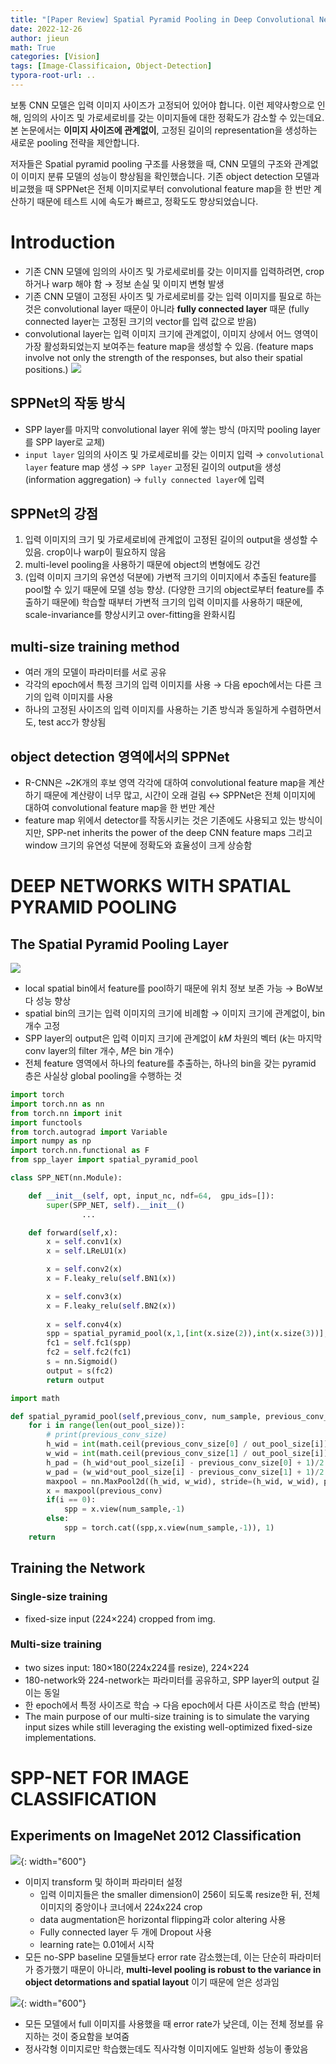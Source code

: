 ```yaml
---
title: "[Paper Review] Spatial Pyramid Pooling in Deep Convolutional Networks for Visual Recognition"
date: 2022-12-26
author: jieun
math: True
categories: [Vision]
tags: [Image-Classificaion, Object-Detection]
typora-root-url: ..
---
```


보통 CNN 모델은 입력 이미지 사이즈가 고정되어 있어야 합니다. 이런 제약사항으로 인해, 임의의 사이즈 및 가로세로비를 갖는 이미지들에 대한 정확도가 감소할 수 있는데요. 본 논문에서는 **이미지 사이즈에 관계없이**, 고정된 길이의 representation을 생성하는 새로운 pooling 전략을 제안합니다.

저자들은 Spatial pyramid pooling 구조를 사용했을 때, CNN 모델의 구조와 관계없이 이미지 분류 모델의 성능이 향상됨을 확인했습니다. 기존 object detection 모델과 비교했을 때 SPPNet은 전체 이미지로부터 convolutional feature map을 한 번만 계산하기 때문에 테스트 시에 속도가 빠르고, 정확도도 향상되었습니다.



# Introduction

- 기존 CNN 모델에 임의의 사이즈 및 가로세로비를 갖는 이미지를 입력하려면, crop하거나 warp 해야 함 → 정보 손실 및 이미지 변형 발생
- 기존 CNN 모델이 고정된 사이즈 및 가로세로비를 갖는 입력 이미지를 필요로 하는 것은 convolutional layer 때문이 아니라 **fully connected layer** 때문 (fully connected layer는 고정된 크기의 vector를 입력 값으로 받음)
- convolutional layer는 입력 이미지 크기에 관계없이, 이미지 상에서 어느 영역이 가장 활성화되었는지 보여주는 feature map을 생성할 수 있음. (feature maps involve not only the strength of the responses, but also their spatial positions.)
![](/assets/img/sppnet/img1.jpg)

## SPPNet의 작동 방식
- SPP layer를 마지막 convolutional layer 위에 쌓는 방식 (마지막 pooling layer를 SPP layer로 교체)
- `input layer` 임의의 사이즈 및 가로세로비를 갖는 이미지 입력 → `convolutional layer` feature map 생성 → `SPP layer` 고정된 길이의 output을 생성(information aggregation) → `fully connected layer`에 입력

## SPPNet의 강점
1. 입력 이미지의 크기 및 가로세로비에 관계없이 고정된 길이의 output을 생성할 수 있음. crop이나 warp이 필요하지 않음
2. multi-level pooling을 사용하기 때문에 object의 변형에도 강건
3. (입력 이미지 크기의 유연성 덕분에) 가변적 크기의 이미지에서 추출된 feature를 pool할 수 있기 때문에 모델 성능 향상. (다양한 크기의 object로부터 feature를 추출하기 때문에) 학습할 때부터 가변적 크기의 입력 이미지를 사용하기 때문에, scale-invariance를 향상시키고 over-fitting을 완화시킴

## multi-size training method
- 여러 개의 모델이 파라미터를 서로 공유
- 각각의 epoch에서 특정 크기의 입력 이미지를 사용 → 다음 epoch에서는 다른 크기의 입력 이미지를 사용
- 하나의 고정된 사이즈의 입력 이미지를 사용하는 기존 방식과 동일하게 수렴하면서도, test acc가 향상됨

## object detection 영역에서의 SPPNet
- R-CNN은 ~2K개의 후보 영역 각각에 대하여 convolutional feature map을 계산하기 때문에 계산량이 너무 많고, 시간이 오래 걸림 ↔ SPPNet은 전체 이미지에 대하여 convolutional feature map을 한 번만 계산
- feature map 위에서 detector를 작동시키는 것은 기존에도 사용되고 있는 방식이지만, SPP-net inherits the power of the deep CNN feature maps 그리고 window 크기의 유연성 덕분에 정확도와 효율성이 크게 상승함



# DEEP NETWORKS WITH SPATIAL PYRAMID POOLING

## The Spatial Pyramid Pooling Layer
![](/assets/img/sppnet/img2.jpg)
- local spatial bin에서 feature를 pool하기 때문에 위치 정보 보존 가능 → BoW보다 성능 향상
- spatial bin의 크기는 입력 이미지의 크기에 비례함 → 이미지 크기에 관계없이, bin 개수 고정
- SPP layer의 output은 입력 이미지 크기에 관계없이 $kM$ 차원의 벡터 ($k$는 마지막 conv layer의 filter 개수, $M$은 bin 개수)
- 전체 feature 영역에서 하나의 feature를 추출하는, 하나의 bin을 갖는 pyramid 층은 사실상 global pooling을 수행하는 것


```python
import torch
import torch.nn as nn
from torch.nn import init
import functools
from torch.autograd import Variable
import numpy as np
import torch.nn.functional as F
from spp_layer import spatial_pyramid_pool

class SPP_NET(nn.Module):

    def __init__(self, opt, input_nc, ndf=64,  gpu_ids=[]):
        super(SPP_NET, self).__init__()
				...

    def forward(self,x):
        x = self.conv1(x)
        x = self.LReLU1(x)

        x = self.conv2(x)
        x = F.leaky_relu(self.BN1(x))

        x = self.conv3(x)
        x = F.leaky_relu(self.BN2(x))
        
        x = self.conv4(x)
        spp = spatial_pyramid_pool(x,1,[int(x.size(2)),int(x.size(3))],self.output_num)
        fc1 = self.fc1(spp)
        fc2 = self.fc2(fc1)
        s = nn.Sigmoid()
        output = s(fc2)
        return output
```
```python
import math

def spatial_pyramid_pool(self,previous_conv, num_sample, previous_conv_size, out_pool_size):
    for i in range(len(out_pool_size)):
        # print(previous_conv_size)
        h_wid = int(math.ceil(previous_conv_size[0] / out_pool_size[i]))
        w_wid = int(math.ceil(previous_conv_size[1] / out_pool_size[i]))
        h_pad = (h_wid*out_pool_size[i] - previous_conv_size[0] + 1)/2
        w_pad = (w_wid*out_pool_size[i] - previous_conv_size[1] + 1)/2
        maxpool = nn.MaxPool2d((h_wid, w_wid), stride=(h_wid, w_wid), padding=(h_pad, w_pad))
        x = maxpool(previous_conv)
        if(i == 0):
            spp = x.view(num_sample,-1)
        else:
            spp = torch.cat((spp,x.view(num_sample,-1)), 1)
    return
```


## Training the Network
### Single-size training
- fixed-size input (224×224) cropped from img.

### Multi-size training
- two sizes input: 180×180(224x224를 resize), 224×224
- 180-network와 224-network는 파라미터를 공유하고, SPP layer의 output 길이는 동일
- 한 epoch에서 특정 사이즈로 학습 → 다음 epoch에서 다른 사이즈로 학습 (반복)
- The main purpose of our multi-size training is to simulate the varying input sizes while still leveraging the existing well-optimized fixed-size implementations.



# SPP-NET FOR IMAGE CLASSIFICATION

## Experiments on ImageNet 2012 Classification
![](/assets/img/sppnet/img3.jpg){: width="600"}

- 이미지 transform 및 하이퍼 파라미터 설정
  - 입력 이미지들은 the smaller dimension이 256이 되도록 resize한 뒤, 전체 이미지의 중앙이나 코너에서 224x224 crop
  - data augmentation은 horizontal flipping과 color altering 사용
  - Fully connected layer 두 개에 Dropout 사용
  - learning rate는 0.01에서 시작
- 모든 no-SPP baseline 모델들보다 error rate 감소했는데, 이는 단순히 파라미터가 증가했기 때문이 아니라, **multi-level pooling is robust to the variance in object detormations and spatial layout** 이기 때문에 얻은 성과임

![](/assets/img/sppnet/img4.jpg){: width="600"}

- 모든 모델에서 full 이미지를 사용했을 때 error rate가 낮은데, 이는 전체 정보를 유지하는 것이 중요함을 보여줌
- 정사각형 이미지로만 학습했는데도 직사각형 이미지에도 일반화 성능이 좋았음

